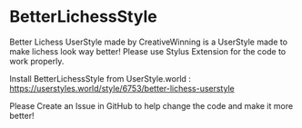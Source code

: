 # BetterLichessStyle
Better Lichess UserStyle made by CreativeWinning is a UserStyle made to make lichess look way better!
 Please use Stylus Extension for the code to work properly.
 
Install BetterLichessStyle from UserStyle.world : https://userstyles.world/style/6753/better-lichess-userstyle

Please Create an Issue in GitHub to help change the code and make it more better!
